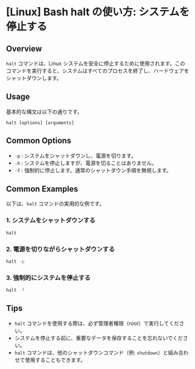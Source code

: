 # [Linux] Bash halt の使い方: システムを停止する

## Overview
`halt` コマンドは、Linux システムを安全に停止するために使用されます。このコマンドを実行すると、システムはすべてのプロセスを終了し、ハードウェアをシャットダウンします。

## Usage
基本的な構文は以下の通りです。

```
halt [options] [arguments]
```

## Common Options
- `-p` : システムをシャットダウンし、電源を切ります。
- `-h` : システムを停止しますが、電源を切ることはありません。
- `-f` : 強制的に停止します。通常のシャットダウン手順を無視します。

## Common Examples
以下は、`halt` コマンドの実用的な例です。

### 1. システムをシャットダウンする
```bash
halt
```

### 2. 電源を切りながらシャットダウンする
```bash
halt -p
```

### 3. 強制的にシステムを停止する
```bash
halt -f
```

## Tips
- `halt` コマンドを使用する際は、必ず管理者権限（root）で実行してください。
- システムを停止する前に、重要なデータを保存することを忘れないでください。
- `halt` コマンドは、他のシャットダウンコマンド（例: `shutdown`）と組み合わせて使用することもできます。